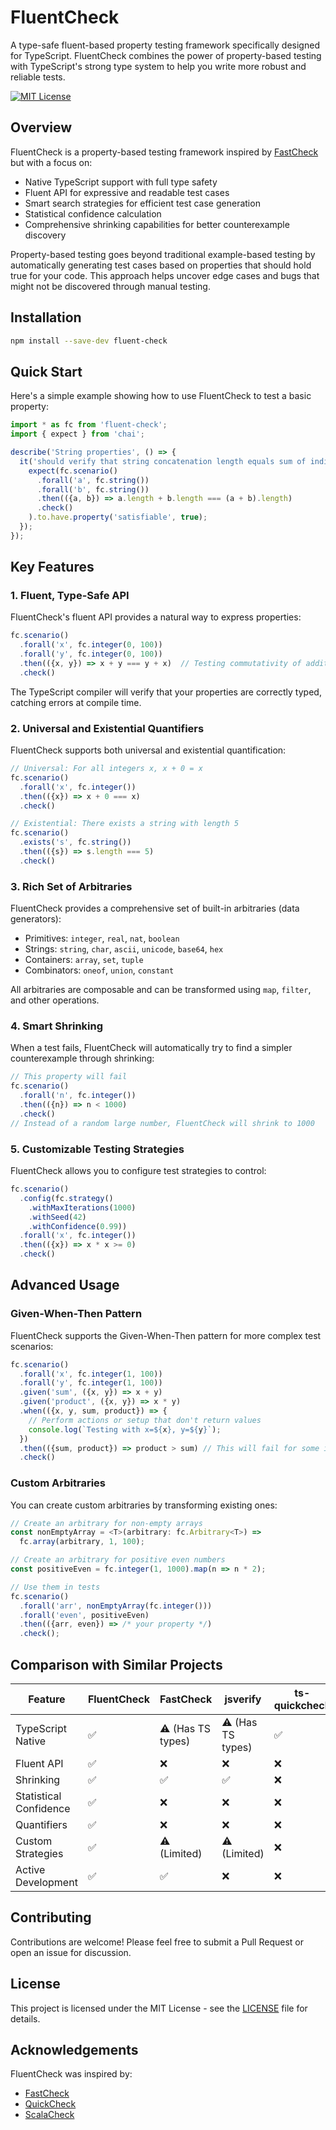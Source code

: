 # FluentCheck

A type-safe fluent-based property testing framework specifically designed for TypeScript. FluentCheck combines the power of property-based testing with TypeScript's strong type system to help you write more robust and reliable tests.

[![MIT License](https://img.shields.io/badge/License-MIT-blue.svg)](https://github.com/fluent-check/fluent-check/blob/main/LICENSE)

## Overview

FluentCheck is a property-based testing framework inspired by [FastCheck](https://github.com/dubzzz/fast-check) but with a focus on:

- Native TypeScript support with full type safety
- Fluent API for expressive and readable test cases
- Smart search strategies for efficient test case generation
- Statistical confidence calculation
- Comprehensive shrinking capabilities for better counterexample discovery

Property-based testing goes beyond traditional example-based testing by automatically generating test cases based on properties that should hold true for your code. This approach helps uncover edge cases and bugs that might not be discovered through manual testing.

## Installation

```bash
npm install --save-dev fluent-check
```

## Quick Start

Here's a simple example showing how to use FluentCheck to test a basic property:

```typescript
import * as fc from 'fluent-check';
import { expect } from 'chai';

describe('String properties', () => {
  it('should verify that string concatenation length equals sum of individual lengths', () => {
    expect(fc.scenario()
      .forall('a', fc.string())
      .forall('b', fc.string())
      .then(({a, b}) => a.length + b.length === (a + b).length)
      .check()
    ).to.have.property('satisfiable', true);
  });
});
```

## Key Features

### 1. Fluent, Type-Safe API

FluentCheck's fluent API provides a natural way to express properties:

```typescript
fc.scenario()
  .forall('x', fc.integer(0, 100))
  .forall('y', fc.integer(0, 100))
  .then(({x, y}) => x + y === y + x)  // Testing commutativity of addition
  .check()
```

The TypeScript compiler will verify that your properties are correctly typed, catching errors at compile time.

### 2. Universal and Existential Quantifiers

FluentCheck supports both universal and existential quantification:

```typescript
// Universal: For all integers x, x + 0 = x
fc.scenario()
  .forall('x', fc.integer())
  .then(({x}) => x + 0 === x)
  .check()

// Existential: There exists a string with length 5
fc.scenario()
  .exists('s', fc.string())
  .then(({s}) => s.length === 5)
  .check()
```

### 3. Rich Set of Arbitraries

FluentCheck provides a comprehensive set of built-in arbitraries (data generators):

- Primitives: `integer`, `real`, `nat`, `boolean`
- Strings: `string`, `char`, `ascii`, `unicode`, `base64`, `hex`
- Containers: `array`, `set`, `tuple`
- Combinators: `oneof`, `union`, `constant`

All arbitraries are composable and can be transformed using `map`, `filter`, and other operations.

### 4. Smart Shrinking

When a test fails, FluentCheck will automatically try to find a simpler counterexample through shrinking:

```typescript
// This property will fail
fc.scenario()
  .forall('n', fc.integer())
  .then(({n}) => n < 1000)
  .check()
// Instead of a random large number, FluentCheck will shrink to 1000
```

### 5. Customizable Testing Strategies

FluentCheck allows you to configure test strategies to control:

```typescript
fc.scenario()
  .config(fc.strategy()
    .withMaxIterations(1000)
    .withSeed(42)
    .withConfidence(0.99))
  .forall('x', fc.integer())
  .then(({x}) => x * x >= 0)
  .check()
```

## Advanced Usage

### Given-When-Then Pattern

FluentCheck supports the Given-When-Then pattern for more complex test scenarios:

```typescript
fc.scenario()
  .forall('x', fc.integer(1, 100))
  .forall('y', fc.integer(1, 100))
  .given('sum', ({x, y}) => x + y)
  .given('product', ({x, y}) => x * y)
  .when(({x, y, sum, product}) => {
    // Perform actions or setup that don't return values
    console.log(`Testing with x=${x}, y=${y}`);
  })
  .then(({sum, product}) => product > sum) // This will fail for some inputs
  .check()
```

### Custom Arbitraries

You can create custom arbitraries by transforming existing ones:

```typescript
// Create an arbitrary for non-empty arrays
const nonEmptyArray = <T>(arbitrary: fc.Arbitrary<T>) =>
  fc.array(arbitrary, 1, 100);

// Create an arbitrary for positive even numbers
const positiveEven = fc.integer(1, 1000).map(n => n * 2);

// Use them in tests
fc.scenario()
  .forall('arr', nonEmptyArray(fc.integer()))
  .forall('even', positiveEven)
  .then(({arr, even}) => /* your property */)
  .check();
```

## Comparison with Similar Projects

| Feature | FluentCheck | FastCheck | jsverify | ts-quickcheck |
|---------|-------------|-----------|----------|--------------|
| TypeScript Native | ✅ | ⚠️ (Has TS types) | ⚠️ (Has TS types) | ✅ |
| Fluent API | ✅ | ❌ | ❌ | ❌ |
| Shrinking | ✅ | ✅ | ✅ | ❌ |
| Statistical Confidence | ✅ | ❌ | ❌ | ❌ |
| Quantifiers | ✅ | ❌ | ❌ | ❌ |
| Custom Strategies | ✅ | ⚠️ (Limited) | ⚠️ (Limited) | ❌ |
| Active Development | ✅ | ✅ | ❌ | ❌ |

## Contributing

Contributions are welcome! Please feel free to submit a Pull Request or open an issue for discussion.

## License

This project is licensed under the MIT License - see the [LICENSE](LICENSE) file for details.

## Acknowledgements

FluentCheck was inspired by:

- [FastCheck](https://github.com/dubzzz/fast-check)
- [QuickCheck](https://hackage.haskell.org/package/QuickCheck)
- [ScalaCheck](https://www.scalacheck.org/)

